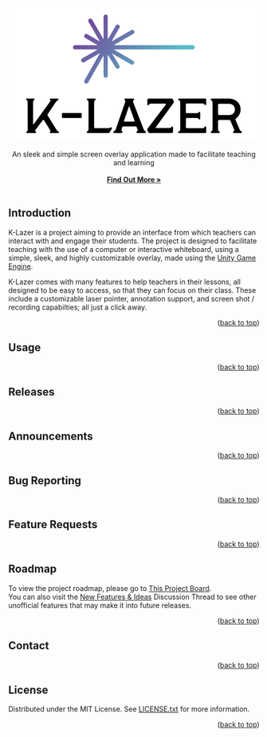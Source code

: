 <div id="top"></div>


<br/>
<div align="center">
  <a href="https://github.com/OneBigUnit/K-Lazer">
    <img src="Images/logo.png" alt="Logo" width="500" height="271">
  </a>

  <p align="center">
    An sleek and simple screen overlay application made to facilitate teaching and learning
    <br />
    <br />
    <a href="#content"><strong>Find Out More »</strong></a>
    <br />
    <br />
  </p>
</div>

<div id="content"></div>

## Introduction

K-Lazer is a project aiming to provide an interface from which teachers can interact with and engage their students. The project is designed to facilitate 
teaching with the use of a computer or interactive whiteboard, using a simple, sleek, and highly customizable overlay, made using the [Unity Game Engine](https://unity.com/).  

K-Lazer comes with many features to help teachers in their lessons, all designed to be easy to access, so that they can focus on their class. 
These include a customizable laser pointer, annotation support, and screen shot / recording capabilties; all just a click away.

<p align="right">(<a href="#top">back to top</a>)</p>

## Usage

<p align="right">(<a href="#top">back to top</a>)</p>

## Releases

<p align="right">(<a href="#top">back to top</a>)</p>

## Announcements

<p align="right">(<a href="#top">back to top</a>)</p>

## Bug Reporting

<p align="right">(<a href="#top">back to top</a>)</p>

## Feature Requests

<p align="right">(<a href="#top">back to top</a>)</p>

## Roadmap

To view the project roadmap, please go to [This Project Board](https://github.com/OneBigUnit/Laser-Pointer-App/projects/2).  
You can also visit the [New Features & Ideas]() Discussion Thread to see other unofficial features that may make it into future releases.

<p align="right">(<a href="#top">back to top</a>)</p>

## Contact

<p align="right">(<a href="#top">back to top</a>)</p>

## License

Distributed under the MIT License. See [LICENSE.txt](https://github.com/OneBigUnit/K-Lazer/blob/Source/LICENSE) for more information.

<p align="right">(<a href="#top">back to top</a>)</p>

